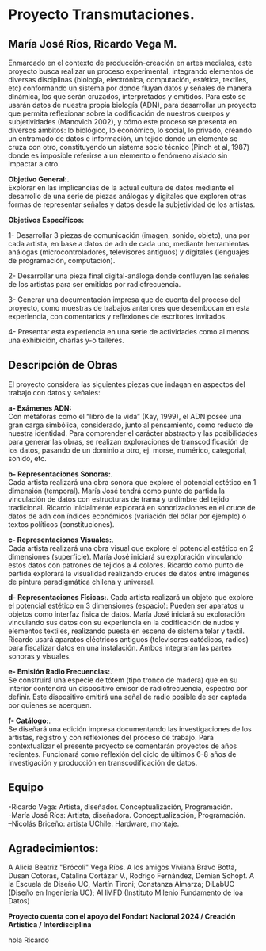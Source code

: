 # Proyecto Transmutaciones.  

## María José Ríos, Ricardo Vega M. 

Enmarcado en el contexto de producción-creación en artes mediales, este proyecto busca realizar un proceso experimental, integrando elementos de diversas disciplinas (biología, electrónica, computación, estética, textiles, etc) conformando un sistema por donde fluyan datos y señales de manera dinámica, los que serán cruzados, interpretados y emitidos.
Para esto se usarán datos de nuestra propia biología (ADN), para desarrollar un proyecto que permita reflexionar sobre la codificación de nuestros cuerpos y subjetividades (Manovich 2002), y cómo este proceso se presenta en diversos ámbitos: lo biológico, lo económico, lo social, lo privado, creando un entramado de datos e información, un tejido donde un elemento se cruza con otro, constituyendo un sistema socio técnico (Pinch et al, 1987) donde es imposible referirse a un elemento o
fenómeno aislado sin impactar a otro.

**Objetivo General:**.  
Explorar en las implicancias de la actual cultura de datos mediante el desarrollo de una serie de piezas análogas y digitales que exploren otras formas de representar señales y datos desde la subjetividad de los artistas.

**Objetivos Específicos:**  

1- Desarrollar 3 piezas de comunicación (imagen, sonido, objeto), una por cada artista, en base a datos de adn de cada uno, mediante herramientas análogas (microcontroladores, televisores antiguos) y digitales (lenguajes de programación, computación).

2- Desarrollar una pieza final digital-análoga donde confluyen las señales de los artistas para ser emitidas por radiofrecuencia.  

3- Generar una documentación impresa que de cuenta del proceso del proyecto, como muestras de trabajos anteriores que desembocan en esta experiencia, con comentarios y reflexiones de escritores invitados.

4- Presentar esta experiencia en una serie de actividades como al menos una exhibición, charlas y-o talleres.


## Descripción de Obras
El proyecto considera las siguientes piezas que indagan en aspectos del trabajo con datos y señales:

**a- Exámenes ADN:**  
Con metáforas como el “libro de la vida” (Kay, 1999), el ADN posee una gran carga simbólica, considerado, junto al pensamiento, como reducto de nuestra identidad. Para comprender el carácter abstracto y las posibilidades para generar las obras, se realizan exploraciones de transcodificación de los datos, pasando de un dominio a otro, ej. morse, numérico, categorial, sonido, etc.

**b- Representaciones Sonoras:**.  
Cada artista realizará una obra sonora que explore el potencial estético en 1 dimensión (temporal). María José tendrá como punto de partida la vinculación de datos con estructuras de trama y urdimbre del tejido tradicional. Ricardo inicialmente explorará en sonorizaciones en el cruce de datos de adn con índices económicos (variación del dólar por ejemplo) o textos políticos (constituciones).

**c- Representaciones Visuales:**.   
Cada artista realizará una obra visual que explore el potencial estético en 2 dimensiones (superficie). María José iniciará su exploración vinculando estos datos con patrones de tejidos a 4 colores. Ricardo como punto de partida explorará la visualidad realizando cruces de datos entre imágenes de pintura paradigmática chilena y universal.

**d- Representaciones Físicas:**. 
Cada artista realizará un objeto que explore el potencial estético en 3 dimensiones (espacio): Pueden ser aparatos u objetos como interfaz física de datos. María José iniciará su exploración vinculando sus datos con su experiencia en la codificación de nudos y elementos textiles, realizando puesta en escena de sistema telar y textil. Ricardo usará aparatos eléctricos antiguos (televisores catódicos, radios) para fiscalizar datos en una instalación. Ambos integrarán las partes sonoras y visuales.

**e- Emisión Radio Frecuencias:**.  
Se construirá una especie de tótem (tipo tronco de madera) que en su interior contendrá un dispositivo emisor de radiofrecuencia, espectro por definir. Este dispositivo emitirá una señal de radio posible de ser captada por quienes se acerquen.  

**f- Catálogo:**.  
Se diseñará una edición impresa documentando las investigaciones de los artistas, registro y con reflexiones del proceso de trabajo. Para contextualizar el presente proyecto se comentarán proyectos de años recientes. Funcionará como reflexión del ciclo de últimos 6-8 años de investigación y producción en transcodificación de datos. 


## Equipo

-Ricardo Vega: Artista, diseñador. Conceptualización, Programación.   
-María José Ríos: Artista, diseñadora. Conceptualización, Programación.   
–Nicolás Briceño: artista UChile. Hardware, montaje. 

## Agradecimientos:  
A Alicia Beatriz "Brócoli" Vega Ríos. 
A los amigos Viviana Bravo Botta, Dusan Cotoras, Catalina Cortázar V., Rodrigo Fernández, Demian Schopf. 
A la Escuela de Diseño UC, Martín Tironi; Constanza Almarza; DiLabUC (Diseño en Ingeniería UC); Al IMFD (Instituto Milenio Fundamento de loa Datos)


**Proyecto cuenta con el apoyo del Fondart Nacional 2024 / Creación Artística / Interdisciplina**

hola Ricardo